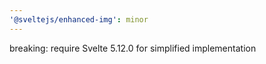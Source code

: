 ```yaml
---
'@sveltejs/enhanced-img': minor
---
```


breaking: require Svelte 5.12.0 for simplified implementation
